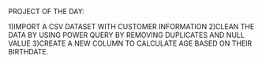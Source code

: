 PROJECT OF THE DAY:

1)IMPORT A CSV DATASET WITH CUSTOMER INFORMATION
2)CLEAN THE DATA BY USING POWER QUERY BY REMOVING DUPLICATES AND NULL VALUE
3)CREATE A NEW COLUMN TO CALCULATE AGE BASED ON THEIR BIRTHDATE.
